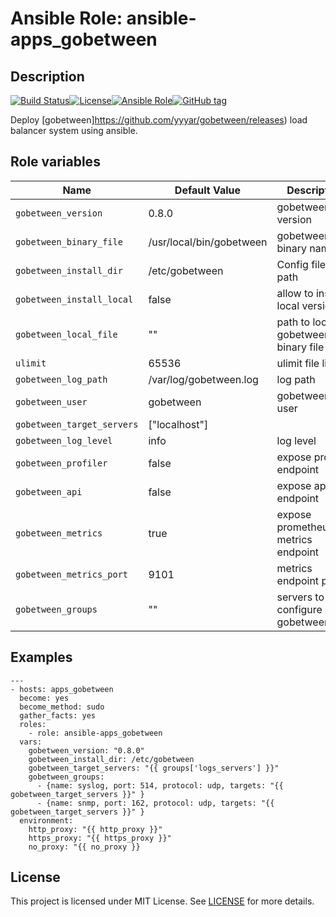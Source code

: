 # Ansible Role: ansible-apps_gobetween


## Description

[![Build Status](https://travis-ci.com/lotusnoir/ansible-apps_gobetween.svg?branch=master)](https://travis-ci.com/lotusnoir/ansible-apps_gobetween)[![License](https://img.shields.io/badge/license-MIT%20License-brightgreen.svg)](https://opensource.org/licenses/MIT)[![Ansible Role](https://img.shields.io/badge/ansible%20role-apps__gobetween-blue)](https://galaxy.ansible.com/lotusnoir/ansible-apps_gobetween/)[![GitHub tag](https://img.shields.io/badge/version-latest-blue)](https://github.com/lotusnoir/ansible-apps_gobetween/tags)

Deploy [gobetween]https://github.com/yyyar/gobetween/releases) load balancer system using ansible.


## Role variables

| Name           | Default Value | Description                        |
| -------------- | ------------- | -----------------------------------|
| `gobetween_version` | 0.8.0 | gobetween version |
| `gobetween_binary_file` | /usr/local/bin/gobetween | gobetween binary name|
| `gobetween_install_dir` | /etc/gobetween | Config files path |
| `gobetween_install_local` | false | allow to install a local version |
| `gobetween_local_file` | "" | path to local gobetween binary file |
| `ulimit` | 65536 | ulimit file limit|
| `gobetween_log_path` | /var/log/gobetween.log | log path|
| `gobetween_user` | gobetween | gobetween user |
| `gobetween_target_servers` | ["localhost"] | |
| `gobetween_log_level` | info | log level |
| `gobetween_profiler` | false | expose profiler endpoint |
| `gobetween_api` | false | expose api endpoint |
| `gobetween_metrics` | true | expose prometheus metrics endpoint |
| `gobetween_metrics_port` | 9101 | metrics endpoint port |
| `gobetween_groups` | "" | servers to configure on gobetween.toml |

## Examples

	---
	- hosts: apps_gobetween
	  become: yes
	  become_method: sudo
	  gather_facts: yes
	  roles:
	    - role: ansible-apps_gobetween
	  vars:
	    gobetween_version: "0.8.0"
	    gobetween_install_dir: /etc/gobetween
        gobetween_target_servers: "{{ groups['logs_servers'] }}"
        gobetween_groups:
          - {name: syslog, port: 514, protocol: udp, targets: "{{ gobetween_target_servers }}" }
          - {name: snmp, port: 162, protocol: udp, targets: "{{ gobetween_target_servers }}" }
	  environment: 
	    http_proxy: "{{ http_proxy }}"
	    https_proxy: "{{ https_proxy }}"
	    no_proxy: "{{ no_proxy }}

## License

This project is licensed under MIT License. See [LICENSE](/LICENSE) for more details.
